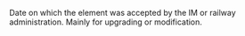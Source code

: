 Date on which the element was accepted by the IM or railway administration. Mainly for upgrading or modification.
